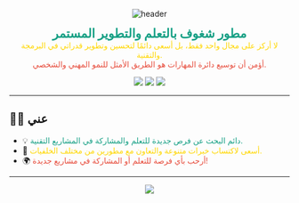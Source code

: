 <p align="center">
  <img src="https://capsule-render.vercel.app/api?type=waving&color=16a085,ffd700,e74c3c&height=180&section=header&text=مجاهد%20عبده&fontSize=40&fontColor=fff" alt="header" />
</p>

<p align="center">
  <b><span style="color:#16a085;font-size:22px;">مطور شغوف بالتعلم والتطوير المستمر</span></b><br>
  <span style="color:#ffd700;">لا أركز على مجال واحد فقط، بل أسعى دائمًا لتحسين وتطوير قدراتي في البرمجة والتقنية.</span><br>
  <span style="color:#e74c3c;">أؤمن أن توسيع دائرة المهارات هو الطريق الأمثل للنمو المهني والشخصي.</span>
</p> 

<p align="center">
  <img src="https://img.shields.io/badge/تعلم-مستمر-16a085?style=for-the-badge&logo=github" />
  <img src="https://img.shields.io/badge/مشاريع-مفتوحة%20المصدر-ffd700?style=for-the-badge&logo=github" />
  <img src="https://img.shields.io/badge/تعاون-مجتمعي-e74c3c?style=for-the-badge&logo=github" />
</p>

---

## 🙋‍♂️ عني

- 💡 <span style="color:#16a085;">دائم البحث عن فرص جديدة للتعلم والمشاركة في المشاريع التقنية.</span>
- 🚀 <span style="color:#ffd700;">أسعى لاكتساب خبرات متنوعة والتعاون مع مطورين من مختلف الخلفيات.</span>
- 🌍 <span style="color:#e74c3c;">أرحب بأي فرصة للتعلم أو المشاركة في مشاريع جديدة!</span>

---

<p align="center">
  <img src="https://capsule-render.vercel.app/api?type=waving&color=e74c3c,ffd700,16a085&height=120&section=footer"/>
</p>   